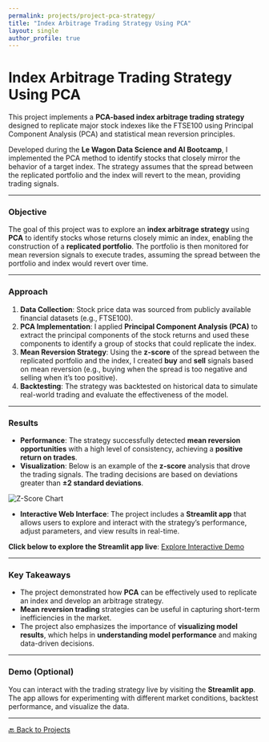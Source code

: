 ```yaml
---
permalink: projects/project-pca-strategy/
title: "Index Arbitrage Trading Strategy Using PCA"
layout: single
author_profile: true
---
```


# Index Arbitrage Trading Strategy Using PCA

This project implements a **PCA-based index arbitrage trading strategy** designed to replicate major stock indexes like the FTSE100 using Principal Component Analysis (PCA) and statistical mean reversion principles.

Developed during the **Le Wagon Data Science and AI Bootcamp**, I implemented the PCA method to identify stocks that closely mirror the behavior of a target index. The strategy assumes that the spread between the replicated portfolio and the index will revert to the mean, providing trading signals.

---

### Objective

The goal of this project was to explore an **index arbitrage strategy** using **PCA** to identify stocks whose returns closely mimic an index, enabling the construction of a **replicated portfolio**. The portfolio is then monitored for mean reversion signals to execute trades, assuming the spread between the portfolio and index would revert over time.

---

### Approach

1. **Data Collection**: Stock price data was sourced from publicly available financial datasets (e.g., FTSE100).
2. **PCA Implementation**: I applied **Principal Component Analysis (PCA)** to extract the principal components of the stock returns and used these components to identify a group of stocks that could replicate the index.
3. **Mean Reversion Strategy**: Using the **z-score** of the spread between the replicated portfolio and the index, I created **buy** and **sell** signals based on mean reversion (e.g., buying when the spread is too negative and selling when it’s too positive).
4. **Backtesting**: The strategy was backtested on historical data to simulate real-world trading and evaluate the effectiveness of the model.

---

### Results

- **Performance**: The strategy successfully detected **mean reversion opportunities** with a high level of consistency, achieving a **positive return on trades**.
- **Visualization**: Below is an example of the **z-score** analysis that drove the trading signals. The trading decisions are based on deviations greater than **±2 standard deviations**.

![Z-Score Chart](./assets/zscore_chart.png)

- **Interactive Web Interface**: The project includes a **Streamlit app** that allows users to explore and interact with the strategy’s performance, adjust parameters, and view results in real-time.

**Click below to explore the Streamlit app live**:
[Explore Interactive Demo](#)

---

### Key Takeaways

- The project demonstrated how **PCA** can be effectively used to replicate an index and develop an arbitrage strategy.
- **Mean reversion trading** strategies can be useful in capturing short-term inefficiencies in the market.
- The project also emphasizes the importance of **visualizing model results**, which helps in **understanding model performance** and making data-driven decisions.

---

### Demo (Optional)

You can interact with the trading strategy live by visiting the **Streamlit app**. The app allows for experimenting with different market conditions, backtest performance, and visualize the data.

---

[🔙 Back to Projects](./projects)
